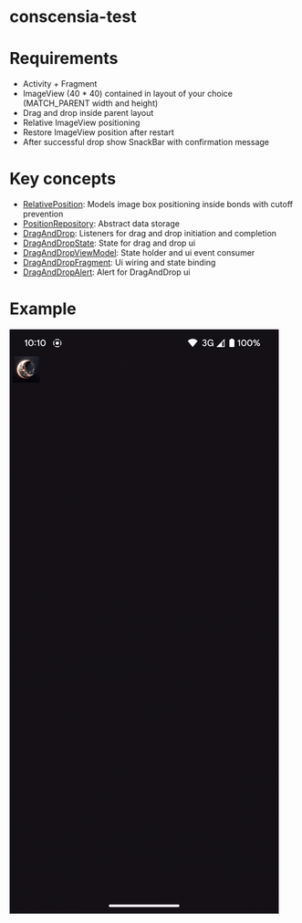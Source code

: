 # conscensia-test

# Requirements

- Activity + Fragment
- ImageView (40 * 40) contained in layout of your choice (MATCH_PARENT width and height)
- Drag and drop inside parent layout
- Relative ImageView positioning
- Restore ImageView position after restart
- After successful drop show SnackBar with confirmation message

# Key concepts

- [RelativePosition](app/src/main/java/com/yuste/conscensia/domain/model/RelativePosition.kt): Models image box positioning inside bonds with cutoff prevention
- [PositionRepository](app/src/main/java/com/yuste/conscensia/domain/repository/PositionRepository.kt): Abstract data storage
- [DragAndDrop](app/src/main/java/com/yuste/conscensia/presentation/DragAndDrop.kt): Listeners for drag and drop initiation and completion
- [DragAndDropState](app/src/main/java/com/yuste/conscensia/presentation/DragAndDropState.kt): State for drag and drop ui
- [DragAndDropViewModel](app/src/main/java/com/yuste/conscensia/presentation/DragAndDropViewModel.kt): State holder and ui event consumer
- [DragAndDropFragment](app/src/main/java/com/yuste/conscensia/presentation/DragAndDropFragment.kt): Ui wiring and state binding
- [DragAndDropAlert](app/src/main/java/com/yuste/conscensia/presentation/DragAndDropAlert.kt): Alert for DragAndDrop ui

# Example
![ex](example.gif)